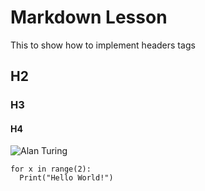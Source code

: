 # Markdown Lesson
This to show how to implement headers tags
## H2
### H3
#### H4
![Alan Turing](https://encrypted-tbn0.gstatic.com/images?q=tbn:ANd9GcSnLIpJOAQiPXVAl0Px18Sjv2mTNe0LTh6wVSnwxN0mQGkDogck)

```
for x in range(2):
  Print("Hello World!")
```
